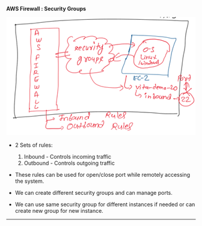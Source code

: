 **AWS Firewall : Security Groups**

![Security group](https://github.com/vaibhavpise7030/AWS_Learning/blob/master/Images/Annotation%202020-05-06%20194957.png)

- 2 Sets of rules:
	1. Inbound	    - Controls incoming traffic
	2. Outbound  - Controls outgoing traffic 

- These rules can be used for open/close port while remotely accessing the system.
- We can create different security groups and can manage ports.
- We can use same security group for different instances if needed or can create new group for new instance.


---
